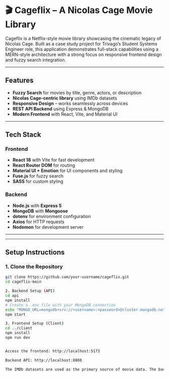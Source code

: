 # 🎬 Cageflix – A Nicolas Cage Movie Library

Cageflix is a Netflix-style movie library showcasing the cinematic legacy of Nicolas Cage. Built as a case study project for Trivago’s Student Systems Engineer role, this application demonstrates full-stack capabilities using a MERN-style architecture with a strong focus on responsive frontend design and fuzzy search integration.

---

##  Features

-  **Fuzzy Search** for movies by title, genre, actors, or description  
-  **Nicolas Cage-centric library** using IMDb datasets  
-  **Responsive Design** – works seamlessly across devices  
-  **REST API Backend** using Express & MongoDB  
-  **Modern Frontend** with React, Vite, and Material UI  

---

##  Tech Stack

### Frontend
- **React 18** with Vite for fast development  
- **React Router DOM** for routing  
- **Material UI + Emotion** for UI components and styling  
- **Fuse.js** for fuzzy search  
- **SASS** for custom styling  

### Backend
- **Node.js** with **Express 5**  
- **MongoDB** with **Mongoose**  
- **dotenv** for environment configuration  
- **Axios** for HTTP requests  
- **Nodemon** for development server  

---

---

##  Setup Instructions

### 1. Clone the Repository

```bash
git clone https://github.com/your-username/cageflix.git
cd cageflix-main

2. Backend Setup (API)
cd api
npm install
# Create a .env file with your MongoDB connection
echo "MONGO_URL=mongodb+srv://<username>:<password>@cluster.mongodb.net/cageflix" > .env
npm start

3. Frontend Setup (Client)
cd ../client
npm install
npm run dev


Access the frontend: http://localhost:5173

Backend API: http://localhost:8800

The IMDb datasets are used as the primary source of movie data. The backend parses and filters them to only include Nicolas Cage's works, which are then served via the /api/movies endpoint.
